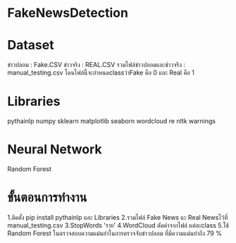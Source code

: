 # FakeNewsDetection
# Dataset
ข่าวปลอม : Fake.CSV
ข่าวจริง : REAL.CSV
รวมไฟล์ข่าวปลอมและช่าวจริง : manual_testing.csv โดนไฟล์นี้จะกำหนดclassว่าFake คือ 0 และ Real คือ 1
# Libraries
pythainlp
numpy
sklearn
matplotlib
seaborn
wordcloud
re
nltk
warnings
# Neural Network 
Random Forest

# ขั้นตอนการทำงาน
1.ติดตั้ง pip install pythainlp และ Libraries
2.รวมไฟล์ Fake News แะ Real Newsไว้ที่ manual_testing.csv
3.StopWords 'ราย'
4.WordCloud ตัดคำจากไฟล์ แต่ละclass
5.ใช้ Random Forest ในตรวจสอบความแม่นยำในการตรวจจับข่าวปลอม ที่มีความแม่นยำถึง 79 %
